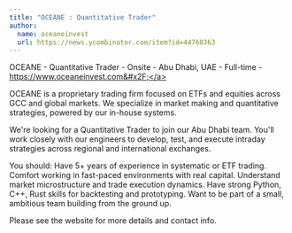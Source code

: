 ```yaml
---
title: "OCEANE : Quantitative Trader"
author:
  name: oceaneinvest
  url: https://news.ycombinator.com/item?id=44760363
---
```


<JobNavigation />

OCEANE - Quantitative Trader - Onsite - Abu Dhabi, UAE - Full-time - <a href="https:&#x2F;&#x2F;www.oceaneinvest.com&#x2F;" rel="nofollow">https:&#x2F;&#x2F;www.oceaneinvest.com&#x2F;</a>

OCEANE is a proprietary trading firm focused on ETFs and equities across GCC and global markets. We specialize in market making and quantitative strategies, powered by our in-house systems.

We&#x27;re looking for a Quantitative Trader to join our Abu Dhabi team. You&#x27;ll work closely with our engineers to develop, test, and execute intraday strategies across regional and international exchanges.

You should: Have 5+ years of experience in systematic or ETF trading. Comfort working in fast-paced environments with real capital. Understand market microstructure and trade execution dynamics. Have strong Python, C++, Rust skills for backtesting and prototyping. Want to be part of a small, ambitious team building from the ground up.

Please see the website for more details and contact info.
<JobApplication />
